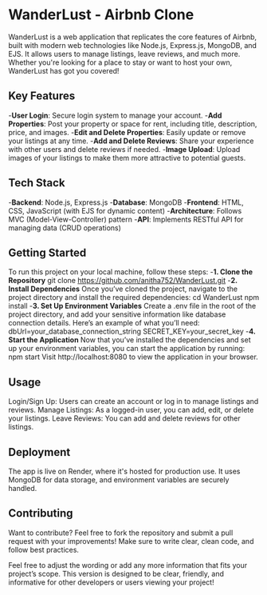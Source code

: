 # WanderLust - Airbnb Clone
WanderLust is a web application that replicates the core features of Airbnb, built with modern web technologies like Node.js, Express.js, MongoDB, and EJS. It allows users to manage listings, leave reviews, and much more. Whether you're looking for a place to stay or want to host your own, WanderLust has got you covered!

## Key Features
-**User Login**: Secure login system to manage your account.
-**Add Properties**: Post your property or space for rent, including title, description, price, and images.
-**Edit and Delete Properties**: Easily update or remove your listings at any time.
-**Add and Delete Reviews**: Share your experience with other users and delete reviews if needed.
-**Image Upload**: Upload images of your listings to make them more attractive to potential guests.

## Tech Stack
-**Backend**: Node.js, Express.js
-**Database**: MongoDB
-**Frontend**: HTML, CSS, JavaScript (with EJS for dynamic content)
-**Architecture**: Follows MVC (Model-View-Controller) pattern
-**API**: Implements RESTful API for managing data (CRUD operations)

## Getting Started
To run this project on your local machine, follow these steps:
-**1. Clone the Repository**
git clone https://github.com/anitha752/WanderLust.git
 -**2. Install Dependencies**
Once you’ve cloned the project, navigate to the project directory and install the required dependencies:
cd WanderLust
npm install
-**3. Set Up Environment Variables**
Create a .env file in the root of the project directory, and add your sensitive information like database connection details. Here’s an example of what you’ll need:
dbUrl=your_database_connection_string
SECRET_KEY=your_secret_key
 -**4. Start the Application**
Now that you’ve installed the dependencies and set up your environment variables, you can start the application by running:
npm start
Visit http://localhost:8080 to view the application in your browser.

## Usage
Login/Sign Up: Users can create an account or log in to manage listings and reviews.
Manage Listings: As a logged-in user, you can add, edit, or delete your listings.
Leave Reviews: You can add and delete reviews for other listings.

## Deployment
The app is live on Render, where it's hosted for production use. It uses MongoDB for data storage, and environment variables are securely handled.

## Contributing
Want to contribute? Feel free to fork the repository and submit a pull request with your improvements! Make sure to write clear, clean code, and follow best practices.

Feel free to adjust the wording or add any more information that fits your project’s scope. This version is designed to be clear, friendly, and informative for other developers or users viewing your project!
